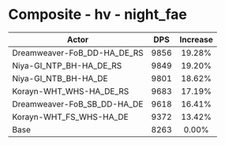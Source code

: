 # Composite - hv - night_fae
| Actor | DPS | Increase |
|---|:---:|:---:|
|Dreamweaver-FoB_DD-HA_DE_RS|9856|19.28%|
|Niya-GI_NTP_BH-HA_DE_RS|9849|19.20%|
|Niya-GI_NTB_BH-HA_DE|9801|18.62%|
|Korayn-WHT_WHS-HA_DE_RS|9683|17.19%|
|Dreamweaver-FoB_SB_DD-HA_DE|9618|16.41%|
|Korayn-WHT_FS_WHS-HA_DE|9372|13.42%|
|Base|8263|0.00%|
